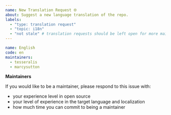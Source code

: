 ```yaml
---
name: New Translation Request 🌐
about: Suggest a new language translation of the repo.
labels:
  - "type: translation request"
  - "topic: i18n"
  - "not stale" # translation requests should be left open for more maintainers
---
```


<!--
  Please fill out the YAML form below, otherwise, your issue will be closed.

  - *Name*: Language name in *English*
  - *Code*: [ISO-693 Code]() or [IETF language tag](https://en.wikipedia.org/wiki/IETF_language_tag) of the language
  - *Maintainers*: list of GitHub usernames of proposed maintainers (at least 2 required)
-->

```yaml
name: English
code: en
maintainers:
  - tesseralis
  - marcysutton
```

**Maintainers**

If you would like to be a maintainer, please respond to this issue with:

- your experience level in open source
- your level of experience in the target language and localization
- how much time you can commit to being a maintainer
